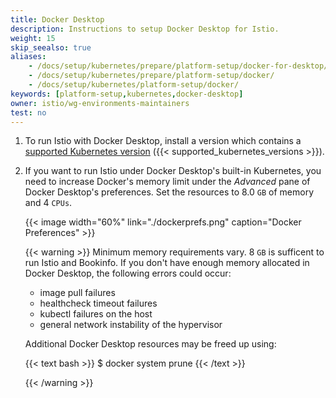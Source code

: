 ```yaml
---
title: Docker Desktop
description: Instructions to setup Docker Desktop for Istio.
weight: 15
skip_seealso: true
aliases:
    - /docs/setup/kubernetes/prepare/platform-setup/docker-for-desktop/
    - /docs/setup/kubernetes/prepare/platform-setup/docker/
    - /docs/setup/kubernetes/platform-setup/docker/
keywords: [platform-setup,kubernetes,docker-desktop]
owner: istio/wg-environments-maintainers
test: no
---
```


1. To run Istio with Docker Desktop, install a version which contains a [supported Kubernetes version](/docs/releases/supported-releases#support-status-of-istio-releases)
    ({{< supported_kubernetes_versions >}}).

1. If you want to run Istio under Docker Desktop's built-in Kubernetes, you need to increase Docker's memory limit
    under the *Advanced* pane of Docker Desktop's preferences. Set the resources to 8.0 `GB` of memory and 4 `CPUs`.

    {{< image width="60%" link="./dockerprefs.png"  caption="Docker Preferences"  >}}

    {{< warning >}}
    Minimum memory requirements vary.  8 `GB` is sufficent to run
    Istio and Bookinfo.  If you don't have enough memory allocated in Docker Desktop,
    the following errors could occur:

    - image pull failures
    - healthcheck timeout failures
    - kubectl failures on the host
    - general network instability of the hypervisor

    Additional Docker Desktop resources may be freed up using:

    {{< text bash >}}
    $ docker system prune
    {{< /text >}}

    {{< /warning >}}

